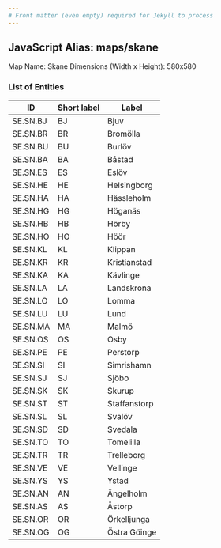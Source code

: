 ```yaml
---
# Front matter (even empty) required for Jekyll to process
---
```


## JavaScript Alias: maps/skane

Map Name: Skane
Dimensions (Width x Height): 580x580





### List of Entities

ID | Short label | Label
---|---|---|
SE.SN.BJ|BJ|Bjuv
SE.SN.BR|BR|Bromölla
SE.SN.BU|BU|Burlöv
SE.SN.BA|BA|Båstad
SE.SN.ES|ES|Eslöv
SE.SN.HE|HE|Helsingborg
SE.SN.HA|HA|Hässleholm
SE.SN.HG|HG|Höganäs
SE.SN.HB|HB|Hörby
SE.SN.HO|HO|Höör
SE.SN.KL|KL|Klippan
SE.SN.KR|KR|Kristianstad
SE.SN.KA|KA|Kävlinge
SE.SN.LA|LA|Landskrona
SE.SN.LO|LO|Lomma
SE.SN.LU|LU|Lund
SE.SN.MA|MA|Malmö
SE.SN.OS|OS|Osby
SE.SN.PE|PE|Perstorp
SE.SN.SI|SI|Simrishamn
SE.SN.SJ|SJ|Sjöbo
SE.SN.SK|SK|Skurup
SE.SN.ST|ST|Staffanstorp
SE.SN.SL|SL|Svalöv
SE.SN.SD|SD|Svedala
SE.SN.TO|TO|Tomelilla
SE.SN.TR|TR|Trelleborg
SE.SN.VE|VE|Vellinge
SE.SN.YS|YS|Ystad
SE.SN.AN|AN|Ängelholm
SE.SN.AS|AS|Åstorp
SE.SN.OR|OR|Örkelljunga
SE.SN.OG|OG|Östra Göinge

